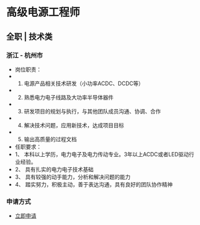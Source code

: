 
# 高级电源工程师
## 全职  |  技术类
### 浙江 - 杭州市

- 岗位职责：
- 1. 电源产品相关技术研发（小功率ACDC、DCDC等）
- 2. 熟悉电力电子线路及大功率半导体器件&nbsp;
- 3. 研发项目的规划与执行，与其他团队成员沟通、协调、合作
- 4. 解决技术问题，应用新技术，达成项目目标
- 5. 输出高质量的过程文档
- 任职要求：
- 1、 本科以上学历，电力电子及电力传动专业。3年以上ACDC或者LED驱动行业经验。
- 2、 具有扎实的电力电子技术基础&nbsp;
- 3、 具有较强的动手能力，分析和解决问题的能力
- 4、 踏实努力，积极主动，善于表达沟通，具有良好的团队协作精神
### 申请方式
- <a href="mailto:hr@tuya.com" title=yourName-高级电源工程师>立即申请</a>
